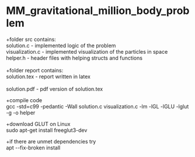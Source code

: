 # MM_gravitational_million_body_problem

+folder src contains:								<br /> 
 solution.c 		- implemented logic of the problem 			<br />
 visualization.c 	- implemented visualization of the particles in space   <br />
 helper.h 		- header files with helping structs and functions       <br />
										<br />
+folder report contains:							<br />
 solution.tex 		- report written in latex				<br />	 
 solution.pdf		- pdf version of solution.tex   			<br />

+compile code	<br />
 gcc -std=c99 -pedantic -Wall solution.c visualization.c -lm -lGL -lGLU -lglut -g -o helper <br />

+download GLUT on Linux <br />
 sudo apt-get install freeglut3-dev	<br /> 

+if there are unmet dependencies try <br />
 apt --fix-broken install <br />